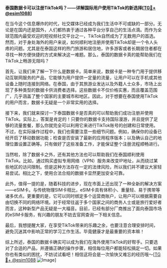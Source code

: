 **泰国数据卡可以注册TikTok吗？——详解国际用户使用TikTok的新选择[[TG💪+ @esim1088](https://t.me/s/esim1088)]**

在当今这个信息爆炸的时代，社交媒体已经成为我们生活中不可或缺的一部分。无论是在国内还是国外，人们都热衷于通过各种平台分享自己的生活点滴。而作为全球范围内最受欢迎的短视频社交平台之一，TikTok自然成为了无数用户的首选。然而，对于身处海外的用户来说，如何顺利地注册并使用TikTok却是一个令人头疼的问题。尤其是在泰国这样的热门旅游和居住地，许多游客或者长期居住者都在寻找一种方便快捷的方式来解决这一难题。那么，泰国的数据卡真的能帮助我们在TikTok上畅游无阻吗？

首先，让我们来了解一下什么是数据卡。简单来说，数据卡是一种专门用于提供移动互联网服务的产品，它能够为用户提供一定量的流量，让用户可以在手机或其他设备上随时连接到网络。在泰国，由于其旅游业发达以及外籍人士众多，市场上出现了多种类型的数据卡供消费者选择。这些数据卡不仅价格实惠，而且覆盖范围广，几乎涵盖了整个国家的主要城市和地区。因此，对于想要在泰国使用TikTok的用户而言，数据卡无疑是一个非常实用的选择。

接下来，我们就来探讨一下泰国数据卡是否真的可以帮助我们成功注册并使用TikTok。实际上，答案是肯定的！只要你的数据卡支持国际漫游，并且提供了足够的流量套餐，那么你就完全可以利用它来进行TikTok账号的创建和日常使用。不过，在实际操作过程中，我们也需要注意一些细节问题。例如，确保你的设备已经开启了移动数据功能；检查是否安装了最新的应用程序版本；以及确认自己的地理位置设置正确等。只有做好了这些准备工作，才能保证整个注册流程顺畅进行。

当然啦，除了数据卡之外，还有其他方法也可以帮助我们在泰国顺利使用TikTok。比如，通过购买虚拟专用网络（VPN）服务来改变IP地址，从而绕过某些地区的访问限制。但是这种方法存在一定的法律风险，所以我们并不建议大家轻易尝试。相比之下，使用合法合规的数据卡显然更加安全可靠。

此外，值得一提的是，随着科技的进步，现在市面上还出现了一种全新的解决方案——eSIM卡。与传统物理SIM卡相比，eSIM卡具有体积小、重量轻、易于携带等诸多优点。更重要的是，它可以同时绑定多个运营商账户，让用户可以根据需要自由切换不同的网络环境。对于经常往返于多个国家之间的商务人士或是旅行爱好者而言，这种新型产品无疑是一大福音。目前，已经有部分厂商推出了面向泰国市场的eSIM卡服务，有兴趣的朋友不妨去官网查询一下相关信息。

最后，我想提醒大家，在享受TikTok带来的乐趣之余，也要注意合理安排时间，避免沉迷其中影响正常的学习工作生活。毕竟健康才是最重要的资本嘛！

综上所述，泰国的数据卡确实可以成为我们在海外使用TikTok的好帮手。只要选对了合适的产品，并遵循正确的操作步骤，相信每位用户都能轻松搞定一切。如果你也有类似的困扰，不妨试试看吧！相信这将会是一次愉快又难忘的经历哦～[[TG💪+ @esim1088](https://t.me/s/esim1088) ![Image](https://i.postimg.cc/4NQfJmqS/Snipaste-2025-05-13-00-14-12.png)]